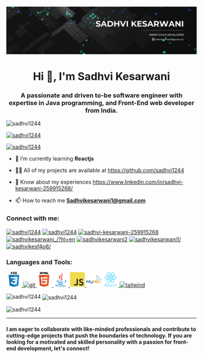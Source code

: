 ![Header](https://github.com/sadhvi1244/sadhvi1244/blob/main/banner01.jpg?raw=true)

<h1 align="center">Hi 👋, I'm Sadhvi Kesarwani</h1>
<h3 align="center">
A passionate and driven to-be software engineer with expertise in Java programming, and Front-End web developer from India.</h3>



<p align="left"> <img src="https://komarev.com/ghpvc/?username=sadhvi1244&label=Profile%20views&color=0e75b6&style=flat" alt="sadhvi1244" /> </p>

<p align="left"> <a href="https://github.com/ryo-ma/github-profile-trophy"><img src="https://github-profile-trophy.vercel.app/?username=sadhvi1244" alt="sadhvi1244" /></a> </p>

<p align="left"> <a href="https://twitter.com/sadhvi1244" target="blank"><img src="https://img.shields.io/twitter/follow/sadhvi1244?logo=twitter&style=for-the-badge" alt="sadhvi1244" /></a> </p>

- 🌱 I’m currently learning **Reactjs**

- 👨‍💻 All of my projects are available at https://github.com/sadhvi1244

- 📄 Know about my experiences https://www.linkedin.com/in/sadhvi-kesarwani-259915268/

- 📫 How to reach me **Sadhvikesarwani1@gmail.com**

<h3 align="left">Connect with me:</h3>
<p align="left">
<a href="https://dev.to/sadhvi1244" target="blank"><img align="center" src="https://raw.githubusercontent.com/rahuldkjain/github-profile-readme-generator/master/src/images/icons/Social/devto.svg" alt="sadhvi1244" height="30" width="40" /></a>
<a href="https://twitter.com/sadhvi1244" target="blank"><img align="center" src="https://raw.githubusercontent.com/rahuldkjain/github-profile-readme-generator/master/src/images/icons/Social/twitter.svg" alt="sadhvi1244" height="30" width="40" /></a>
<a href="https://linkedin.com/in/sadhvi-kesarwani-259915268" target="blank"><img align="center" src="https://raw.githubusercontent.com/rahuldkjain/github-profile-readme-generator/master/src/images/icons/Social/linked-in-alt.svg" alt="sadhvi-kesarwani-259915268" height="30" width="40" /></a>
<a href="https://instagram.com/sadhvikesarwani_/?hl=en" target="blank"><img align="center" src="https://raw.githubusercontent.com/rahuldkjain/github-profile-readme-generator/master/src/images/icons/Social/instagram.svg" alt="sadhvikesarwani_/?hl=en" height="30" width="40" /></a>
<a href="https://www.hackerrank.com/sadhvikesarwani2" target="blank"><img align="center" src="https://raw.githubusercontent.com/rahuldkjain/github-profile-readme-generator/master/src/images/icons/Social/hackerrank.svg" alt="sadhvikesarwani2" height="30" width="40" /></a>
<a href="https://www.leetcode.com/sadhvikesarwani1/" target="blank"><img align="center" src="https://raw.githubusercontent.com/rahuldkjain/github-profile-readme-generator/master/src/images/icons/Social/leet-code.svg" alt="sadhvikesarwani1/" height="30" width="40" /></a>
<a href="https://auth.geeksforgeeks.org/user/sadhvikesf4p6/" target="blank"><img align="center" src="https://raw.githubusercontent.com/rahuldkjain/github-profile-readme-generator/master/src/images/icons/Social/geeks-for-geeks.svg" alt="sadhvikesf4p6/" height="30" width="40" /></a>
</p>

<h3 align="left">Languages and Tools:</h3>
<p align="left"> <a href="https://www.w3schools.com/css/" target="_blank" rel="noreferrer"> <img src="https://raw.githubusercontent.com/devicons/devicon/master/icons/css3/css3-original-wordmark.svg" alt="css3" width="40" height="40"/> </a><a href="https://git-scm.com/" target="_blank" rel="noreferrer"> <img src="https://www.vectorlogo.zone/logos/git-scm/git-scm-icon.svg" alt="git" width="40" height="40"/> </a> <a href="https://www.w3.org/html/" target="_blank" rel="noreferrer"> <img src="https://raw.githubusercontent.com/devicons/devicon/master/icons/html5/html5-original-wordmark.svg" alt="html5" width="40" height="40"/> </a> <a href="https://www.java.com" target="_blank" rel="noreferrer"> <img src="https://raw.githubusercontent.com/devicons/devicon/master/icons/java/java-original.svg" alt="java" width="40" height="40"/> </a> <a href="https://developer.mozilla.org/en-US/docs/Web/JavaScript" target="_blank" rel="noreferrer"> <img src="https://raw.githubusercontent.com/devicons/devicon/master/icons/javascript/javascript-original.svg" alt="javascript" width="40" height="40"/> </a>  <img src="https://raw.githubusercontent.com/devicons/devicon/master/icons/mysql/mysql-original-wordmark.svg" alt="mysql" width="40" height="40"/> </a> </a> <a href="https://reactjs.org/" target="_blank" rel="noreferrer"> <img src="https://raw.githubusercontent.com/devicons/devicon/master/icons/react/react-original-wordmark.svg" alt="react" width="40" height="40"/> </a> <a href="https://tailwindcss.com/" target="_blank" rel="noreferrer"> <img src="https://www.vectorlogo.zone/logos/tailwindcss/tailwindcss-icon.svg" alt="tailwind" width="40" height="40"/> </a> </p>

<p><img align="left" src="https://github-readme-stats.vercel.app/api/top-langs?username=sadhvi1244&show_icons=true&locale=en&layout=compact" alt="sadhvi1244" /></p>

<p>&nbsp;<img align="center" src="https://github-readme-stats.vercel.app/api?username=sadhvi1244&show_icons=true&locale=en" alt="sadhvi1244" /></p>

<p><img align="center" src="https://github-readme-streak-stats.herokuapp.com/?user=sadhvi1244&" alt="sadhvi1244" /></p>
<hr>
<h4>I am eager to collaborate with like-minded professionals and contribute to cutting-edge projects that push the boundaries of technology. If you are looking for a motivated and skilled personality with a passion for front-end development, let's connect!</h4>
